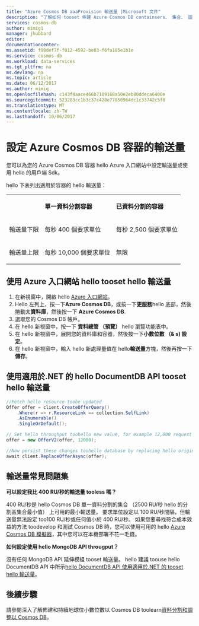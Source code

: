 ```yaml
---
title: "Azure Cosmos DB aaaProvision 輸送量 |Microsoft 文件"
description: "了解如何 tooset 佈建 Azure Cosmos DB containsers、 集合、 圖表和資料表的輸送量。"
services: cosmos-db
author: mimig1
manager: jhubbard
editor: 
documentationcenter: 
ms.assetid: f98def7f-f012-4592-be03-f6fa185e1b1e
ms.service: cosmos-db
ms.workload: data-services
ms.tgt_pltfrm: na
ms.devlang: na
ms.topic: article
ms.date: 06/12/2017
ms.author: mimig
ms.openlocfilehash: c143f4aace466b7109168a50e2eb80ddeca6400e
ms.sourcegitcommit: 523283cc1b3c37c428e77850964dc1c33742c5f0
ms.translationtype: MT
ms.contentlocale: zh-TW
ms.lasthandoff: 10/06/2017
---
```

# <a name="set-throughput-for-azure-cosmos-db-containers"></a>設定 Azure Cosmos DB 容器的輸送量

您可以為您的 Azure Cosmos DB 容器 hello Azure 入口網站中設定輸送量或使用 hello 的用戶端 Sdk。 

hello 下表列出適用於容器的 hello 輸送量：

<table border="0" cellspacing="0" cellpadding="0">
    <tbody>
        <tr>
            <td valign="top"><p></p></td>
            <td valign="top"><p><strong>單一資料分割容器</strong></p></td>
            <td valign="top"><p><strong>已資料分割的容器</strong></p></td>
        </tr>
        <tr>
            <td valign="top"><p>輸送量下限</p></td>
            <td valign="top"><p>每秒 400 個要求單位</p></td>
            <td valign="top"><p>每秒 2,500 個要求單位</p></td>
        </tr>
        <tr>
            <td valign="top"><p>輸送量上限</p></td>
            <td valign="top"><p>每秒 10,000 個要求單位</p></td>
            <td valign="top"><p>無限</p></td>
        </tr>
    </tbody>
</table>

## <a name="tooset-hello-throughput-by-using-hello-azure-portal"></a>使用 Azure 入口網站 hello tooset hello 輸送量

1. 在新視窗中，開啟 hello [Azure 入口網站](https://portal.azure.com)。
2. Hello 左列上，按一下**Azure Cosmos DB**，或按一下**更服務**hello 底部，然後捲動太**資料庫**，然後按一下 **Azure Cosmos DB**.
3. 選取您的 Cosmos DB 帳戶。
4. 在 hello 新視窗中，按一下 **資料總管 （預覽）** hello 瀏覽功能表中。
5. 在 hello 新視窗中，展開您的資料庫和容器，然後按一下**小數位數 （& s) 設定**。
6. 在 hello 新視窗中，輸入 hello 新處理量值在 hello**輸送量**方塊，然後再按一下**儲存**。

<a id="set-throughput-sdk"></a>

## <a name="tooset-hello-throughput-by-using-hello-documentdb-api-for-net"></a>使用適用於.NET 的 hello DocumentDB API tooset hello 輸送量

```C#
//Fetch hello resource toobe updated
Offer offer = client.CreateOfferQuery()
    .Where(r => r.ResourceLink == collection.SelfLink)    
    .AsEnumerable()
    .SingleOrDefault();

// Set hello throughput toohello new value, for example 12,000 request units per second
offer = new OfferV2(offer, 12000);

//Now persist these changes toohello database by replacing hello original resource
await client.ReplaceOfferAsync(offer);
```

## <a name="throughput-faq"></a>輸送量常見問題集

**可以設定我比 400 RU/秒的輸送量 tooless 嗎？**

400 RU/秒是 hello Cosmos DB 單一資料分割的集合 （2500 RU/秒 hello 的分割區集合最小值） 上可用的最小輸送量。 要求單位設定以 100 RU/秒間隔，但輸送量無法設定 too100 RU/秒或任何值小於 400 RU/秒。 如果您要尋找符合成本效益的方法 toodevelop 和測試 Cosmos DB 時，您可以使用可用的 hello [Azure Cosmos DB 模擬器](local-emulator.md)，其中您可以在本機部署不花一毛錢。 

**如何設定使用 hello MongoDB API througput？**

沒有任何 MongoDB API 延伸模組 tooset 輸送量。 hello 建議 toouse hello DocumentDB API 中所示[hello DocumentDB API 使用適用於.NET 的 tooset hello 輸送量](#set-throughput-sdk)。

## <a name="next-steps"></a>後續步驟

請參閱深入了解佈建和持續地球位小數位數以 Cosmos DB toolearn[資料分割和調整以 Cosmos DB](partition-data.md)。
